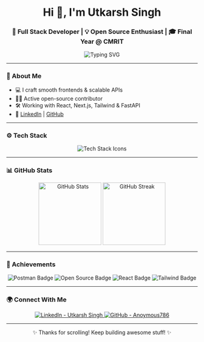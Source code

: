 <h1 align="center">Hi 👋, I'm Utkarsh Singh</h1>
<h3 align="center">🚀 Full Stack Developer | 💡 Open Source Enthusiast | 🎓 Final Year @ CMRIT</h3>

<p align="center">
  <img src="https://readme-typing-svg.herokuapp.com?font=Fira+Code&size=22&pause=1000&color=F76F00&center=true&vCenter=true&width=435&lines=Code.+Create.+Repeat.;Next.js+%7C+React+%7C+API+Wizard;Clean+UI+is+my+superpower.;Contributor+@GSSoC+2024;Always+Leveling+Up+💻" alt="Typing SVG" />
</p>

---

### 🧠 About Me

- 💻 I craft smooth frontends & scalable APIs  
- 🧑‍💻 Active open-source contributor  
- 🛠 Working with React, Next.js, Tailwind & FastAPI  
- 🔗 [LinkedIn](https://www.linkedin.com/in/utkarsh746/) | [GitHub](https://github.com/Anoymous786)

---

### ⚙ Tech Stack

<p align="center">
  <img src="https://skillicons.dev/icons?i=js,ts,react,nextjs,html,css,tailwind,python,git,github,postman,vscode" alt="Tech Stack Icons" />
</p>

---

### 📊 GitHub Stats

<p align="center">
  <img src="https://github-readme-stats.vercel.app/api?username=Anoymous786&show_icons=true&theme=tokyonight&count_private=true&hide_border=true" height="165" alt="GitHub Stats" />
  <img src="https://streak-stats.demolab.com/?user=Anoymous786&theme=tokyonight&hide_border=true" height="165" alt="GitHub Streak" />
</p>

---

### 🏅 Achievements

<p align="center">
  <img src="https://img.shields.io/badge/Postman-API--Ninja-orange?style=flat-square&logo=postman" alt="Postman Badge" />
  <img src="https://img.shields.io/badge/Open%20Source-Active-green?style=flat-square&logo=github" alt="Open Source Badge" />
  <img src="https://img.shields.io/badge/React-Lover-blue?style=flat-square&logo=react" alt="React Badge" />
  <img src="https://img.shields.io/badge/Tailwind-Fan-teal?style=flat-square&logo=tailwindcss" alt="Tailwind Badge" />
</p>

---

### 🌍 Connect With Me

<p align="center">
  <a href="https://www.linkedin.com/in/utkarsh746/" target="_blank" title="LinkedIn - Utkarsh Singh">
    <img src="https://img.shields.io/badge/LinkedIn-Utkarsh%20Singh-blue?style=for-the-badge&logo=linkedin" alt="LinkedIn - Utkarsh Singh" />
  </a>
  <a href="https://github.com/Anoymous786" target="_blank" title="GitHub - Anoymous786">
    <img src="https://img.shields.io/badge/GitHub-Profile-black?style=for-the-badge&logo=github" alt="GitHub - Anoymous786" />
  </a>
</p>

---

<p align="center">✨ Thanks for scrolling! Keep building awesome stuff! ✨</p>

